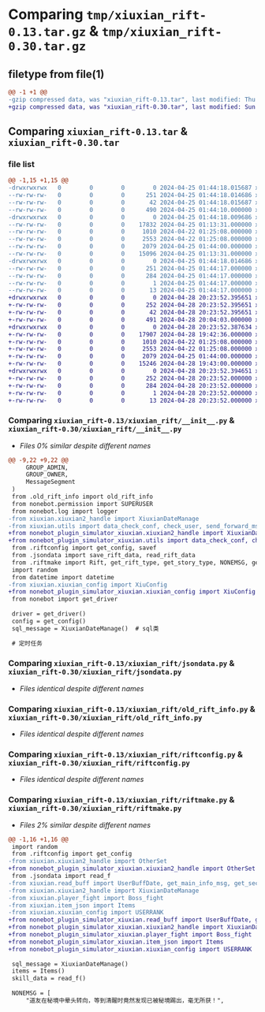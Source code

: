 # Comparing `tmp/xiuxian_rift-0.13.tar.gz` & `tmp/xiuxian_rift-0.30.tar.gz`

## filetype from file(1)

```diff
@@ -1 +1 @@
-gzip compressed data, was "xiuxian_rift-0.13.tar", last modified: Thu Apr 25 01:44:18 2024, max compression
+gzip compressed data, was "xiuxian_rift-0.30.tar", last modified: Sun Apr 28 20:23:52 2024, max compression
```

## Comparing `xiuxian_rift-0.13.tar` & `xiuxian_rift-0.30.tar`

### file list

```diff
@@ -1,15 +1,15 @@
-drwxrwxrwx   0        0        0        0 2024-04-25 01:44:18.015687 xiuxian_rift-0.13/
--rw-rw-rw-   0        0        0      251 2024-04-25 01:44:18.014686 xiuxian_rift-0.13/PKG-INFO
--rw-rw-rw-   0        0        0       42 2024-04-25 01:44:18.015687 xiuxian_rift-0.13/setup.cfg
--rw-rw-rw-   0        0        0      490 2024-04-25 01:44:10.000000 xiuxian_rift-0.13/setup.py
-drwxrwxrwx   0        0        0        0 2024-04-25 01:44:18.009686 xiuxian_rift-0.13/xiuxian_rift/
--rw-rw-rw-   0        0        0    17832 2024-04-25 01:13:31.000000 xiuxian_rift-0.13/xiuxian_rift/__init__.py
--rw-rw-rw-   0        0        0     1010 2024-04-22 01:25:08.000000 xiuxian_rift-0.13/xiuxian_rift/jsondata.py
--rw-rw-rw-   0        0        0     2553 2024-04-22 01:25:08.000000 xiuxian_rift-0.13/xiuxian_rift/old_rift_info.py
--rw-rw-rw-   0        0        0     2079 2024-04-25 01:44:00.000000 xiuxian_rift-0.13/xiuxian_rift/riftconfig.py
--rw-rw-rw-   0        0        0    15096 2024-04-25 01:13:31.000000 xiuxian_rift-0.13/xiuxian_rift/riftmake.py
-drwxrwxrwx   0        0        0        0 2024-04-25 01:44:18.014686 xiuxian_rift-0.13/xiuxian_rift.egg-info/
--rw-rw-rw-   0        0        0      251 2024-04-25 01:44:17.000000 xiuxian_rift-0.13/xiuxian_rift.egg-info/PKG-INFO
--rw-rw-rw-   0        0        0      284 2024-04-25 01:44:17.000000 xiuxian_rift-0.13/xiuxian_rift.egg-info/SOURCES.txt
--rw-rw-rw-   0        0        0        1 2024-04-25 01:44:17.000000 xiuxian_rift-0.13/xiuxian_rift.egg-info/dependency_links.txt
--rw-rw-rw-   0        0        0       13 2024-04-25 01:44:17.000000 xiuxian_rift-0.13/xiuxian_rift.egg-info/top_level.txt
+drwxrwxrwx   0        0        0        0 2024-04-28 20:23:52.395651 xiuxian_rift-0.30/
+-rw-rw-rw-   0        0        0      252 2024-04-28 20:23:52.395651 xiuxian_rift-0.30/PKG-INFO
+-rw-rw-rw-   0        0        0       42 2024-04-28 20:23:52.395651 xiuxian_rift-0.30/setup.cfg
+-rw-rw-rw-   0        0        0      491 2024-04-28 20:04:03.000000 xiuxian_rift-0.30/setup.py
+drwxrwxrwx   0        0        0        0 2024-04-28 20:23:52.387634 xiuxian_rift-0.30/xiuxian_rift/
+-rw-rw-rw-   0        0        0    17907 2024-04-28 19:42:36.000000 xiuxian_rift-0.30/xiuxian_rift/__init__.py
+-rw-rw-rw-   0        0        0     1010 2024-04-22 01:25:08.000000 xiuxian_rift-0.30/xiuxian_rift/jsondata.py
+-rw-rw-rw-   0        0        0     2553 2024-04-22 01:25:08.000000 xiuxian_rift-0.30/xiuxian_rift/old_rift_info.py
+-rw-rw-rw-   0        0        0     2079 2024-04-25 01:44:00.000000 xiuxian_rift-0.30/xiuxian_rift/riftconfig.py
+-rw-rw-rw-   0        0        0    15246 2024-04-28 19:43:00.000000 xiuxian_rift-0.30/xiuxian_rift/riftmake.py
+drwxrwxrwx   0        0        0        0 2024-04-28 20:23:52.394651 xiuxian_rift-0.30/xiuxian_rift.egg-info/
+-rw-rw-rw-   0        0        0      252 2024-04-28 20:23:52.000000 xiuxian_rift-0.30/xiuxian_rift.egg-info/PKG-INFO
+-rw-rw-rw-   0        0        0      284 2024-04-28 20:23:52.000000 xiuxian_rift-0.30/xiuxian_rift.egg-info/SOURCES.txt
+-rw-rw-rw-   0        0        0        1 2024-04-28 20:23:52.000000 xiuxian_rift-0.30/xiuxian_rift.egg-info/dependency_links.txt
+-rw-rw-rw-   0        0        0       13 2024-04-28 20:23:52.000000 xiuxian_rift-0.30/xiuxian_rift.egg-info/top_level.txt
```

### Comparing `xiuxian_rift-0.13/xiuxian_rift/__init__.py` & `xiuxian_rift-0.30/xiuxian_rift/__init__.py`

 * *Files 0% similar despite different names*

```diff
@@ -9,22 +9,22 @@
     GROUP_ADMIN,
     GROUP_OWNER,
     MessageSegment
 )
 from .old_rift_info import old_rift_info
 from nonebot.permission import SUPERUSER
 from nonebot.log import logger
-from xiuxian.xiuxian2_handle import XiuxianDateManage
-from xiuxian.utils import data_check_conf, check_user, send_forward_msg, check_user_type, send_forward_msg_list, get_msg_pic, pic_msg_format
+from nonebot_plugin_simulator_xiuxian.xiuxian2_handle import XiuxianDateManage
+from nonebot_plugin_simulator_xiuxian.utils import data_check_conf, check_user, send_forward_msg, check_user_type, send_forward_msg_list, get_msg_pic, pic_msg_format
 from .riftconfig import get_config, savef
 from .jsondata import save_rift_data, read_rift_data
 from .riftmake import Rift, get_rift_type, get_story_type, NONEMSG, get_battle_type, get_dxsj_info, get_boss_battle_info, get_treasure_info
 import random
 from datetime import datetime
-from xiuxian.xiuxian_config import XiuConfig
+from nonebot_plugin_simulator_xiuxian.xiuxian_config import XiuConfig
 from nonebot import get_driver
 
 driver = get_driver()
 config = get_config()
 sql_message = XiuxianDateManage()  # sql类
 
 # 定时任务
```

### Comparing `xiuxian_rift-0.13/xiuxian_rift/jsondata.py` & `xiuxian_rift-0.30/xiuxian_rift/jsondata.py`

 * *Files identical despite different names*

### Comparing `xiuxian_rift-0.13/xiuxian_rift/old_rift_info.py` & `xiuxian_rift-0.30/xiuxian_rift/old_rift_info.py`

 * *Files identical despite different names*

### Comparing `xiuxian_rift-0.13/xiuxian_rift/riftconfig.py` & `xiuxian_rift-0.30/xiuxian_rift/riftconfig.py`

 * *Files identical despite different names*

### Comparing `xiuxian_rift-0.13/xiuxian_rift/riftmake.py` & `xiuxian_rift-0.30/xiuxian_rift/riftmake.py`

 * *Files 2% similar despite different names*

```diff
@@ -1,16 +1,16 @@
 import random
 from .riftconfig import get_config
-from xiuxian.xiuxian2_handle import OtherSet
+from nonebot_plugin_simulator_xiuxian.xiuxian2_handle import OtherSet
 from .jsondata import read_f
-from xiuxian.read_buff import UserBuffDate, get_main_info_msg, get_sec_msg
-from xiuxian.xiuxian2_handle import XiuxianDateManage
-from xiuxian.player_fight import Boss_fight
-from xiuxian.item_json import Items
-from xiuxian.xiuxian_config import USERRANK
+from nonebot_plugin_simulator_xiuxian.read_buff import UserBuffDate, get_main_info_msg, get_sec_msg
+from nonebot_plugin_simulator_xiuxian.xiuxian2_handle import XiuxianDateManage
+from nonebot_plugin_simulator_xiuxian.player_fight import Boss_fight
+from nonebot_plugin_simulator_xiuxian.item_json import Items
+from nonebot_plugin_simulator_xiuxian.xiuxian_config import USERRANK
 
 sql_message = XiuxianDateManage()
 items = Items()
 skill_data = read_f()
 
 NONEMSG = [
     "道友在秘境中晕头转向，等到清醒时竟然发现已被秘境踢出，毫无所获！",
```

